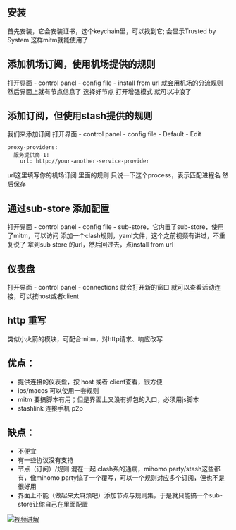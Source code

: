 ## 安装

首先安装，它会安装证书，这个keychain里，可以找到它; 会显示Trusted by System 这样mitm就能使用了

## 添加机场订阅，使用机场提供的规则
打开界面 - control panel - config file - install from url
就会用机场的分流规则
然后界面上就有节点信息了 选择好节点 打开增强模式 就可以冲浪了

## 添加订阅，但使用stash提供的规则

我们来添加订阅
打开界面 - control panel - config file - Default - Edit
```
proxy-providers:
  服务提供商-1:
    url: http://your-another-service-provider
```
url这里填写你的机场订阅
里面的规则
只说一下这个process，表示匹配进程名
然后保存

## 通过sub-store 添加配置
打开界面 - control panel - config file - sub-store，它内置了sub-store，使用了mitm，可以访问
添加一个clash规则，yaml文件，这个之前视频有讲过，不重复说了
拿到sub store 的url，然后回过去，点install from url

## 仪表盘

打开界面 - control panel - connections 就会打开新的窗口
就可以查看活动连接，可以按host或者client

## http 重写
类似小火箭的模块，可配合mitm，对http请求、响应改写

## 优点：
- 提供连接的仪表盘，按 host 或者 client查看，很方便
- ios/macos 可以使用一套规则
- mitm 要搞脚本有用；但是界面上又没有抓包的入口，必须用js脚本
- stashlink 连接手机 p2p

## 缺点：

- 不便宜
- 有一些协议没有支持
- 节点（订阅）/规则 混在一起 clash系的通病，mihomo party/stash这些都有，像mihomo party搞了一个覆写，可以一个规则对应多个订阅，但也不是很好用
- 界面上不能（做起来太麻烦吧）添加节点与规则集，于是就只能搞一个sub-store让你自己在里面配置

[![视频讲解](https://img.youtube.com/vi/WGVykYBpyPc/0.jpg)](https://www.youtube.com/watch?v=WGVykYBpyPc)
